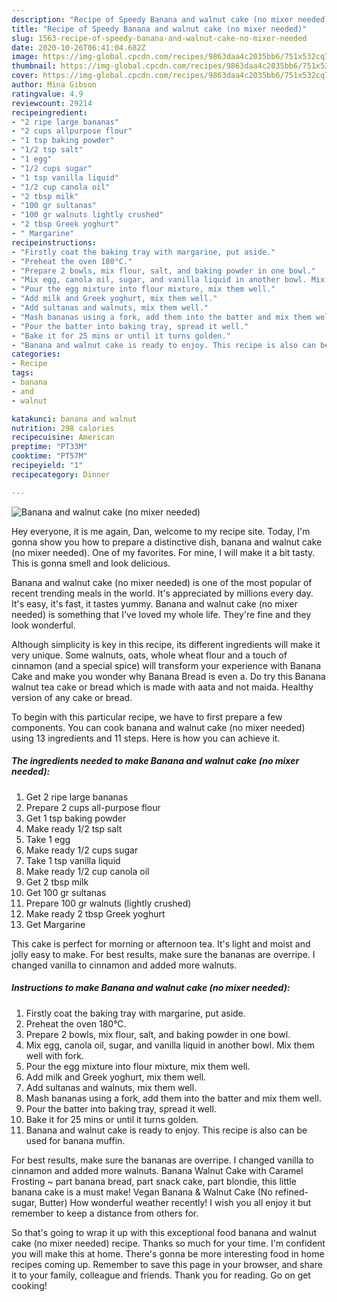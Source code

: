 ```yaml
---
description: "Recipe of Speedy Banana and walnut cake (no mixer needed)"
title: "Recipe of Speedy Banana and walnut cake (no mixer needed)"
slug: 1563-recipe-of-speedy-banana-and-walnut-cake-no-mixer-needed
date: 2020-10-26T06:41:04.682Z
image: https://img-global.cpcdn.com/recipes/9863daa4c2035bb6/751x532cq70/banana-and-walnut-cake-no-mixer-needed-recipe-main-photo.jpg
thumbnail: https://img-global.cpcdn.com/recipes/9863daa4c2035bb6/751x532cq70/banana-and-walnut-cake-no-mixer-needed-recipe-main-photo.jpg
cover: https://img-global.cpcdn.com/recipes/9863daa4c2035bb6/751x532cq70/banana-and-walnut-cake-no-mixer-needed-recipe-main-photo.jpg
author: Mina Gibson
ratingvalue: 4.9
reviewcount: 29214
recipeingredient:
- "2 ripe large bananas"
- "2 cups allpurpose flour"
- "1 tsp baking powder"
- "1/2 tsp salt"
- "1 egg"
- "1/2 cups sugar"
- "1 tsp vanilla liquid"
- "1/2 cup canola oil"
- "2 tbsp milk"
- "100 gr sultanas"
- "100 gr walnuts lightly crushed"
- "2 tbsp Greek yoghurt"
- " Margarine"
recipeinstructions:
- "Firstly coat the baking tray with margarine, put aside."
- "Preheat the oven 180°C."
- "Prepare 2 bowls, mix flour, salt, and baking powder in one bowl."
- "Mix egg, canola oil, sugar, and vanilla liquid in another bowl. Mix them well with fork."
- "Pour the egg mixture into flour mixture, mix them well."
- "Add milk and Greek yoghurt, mix them well."
- "Add sultanas and walnuts, mix them well."
- "Mash bananas using a fork, add them into the batter and mix them well."
- "Pour the batter into baking tray, spread it well."
- "Bake it for 25 mins or until it turns golden."
- "Banana and walnut cake is ready to enjoy. This recipe is also can be used for banana muffin."
categories:
- Recipe
tags:
- banana
- and
- walnut

katakunci: banana and walnut 
nutrition: 298 calories
recipecuisine: American
preptime: "PT33M"
cooktime: "PT57M"
recipeyield: "1"
recipecategory: Dinner

---
```



![Banana and walnut cake (no mixer needed)](https://img-global.cpcdn.com/recipes/9863daa4c2035bb6/751x532cq70/banana-and-walnut-cake-no-mixer-needed-recipe-main-photo.jpg)

Hey everyone, it is me again, Dan, welcome to my recipe site. Today, I'm gonna show you how to prepare a distinctive dish, banana and walnut cake (no mixer needed). One of my favorites. For mine, I will make it a bit tasty. This is gonna smell and look delicious.

Banana and walnut cake (no mixer needed) is one of the most popular of recent trending meals in the world. It's appreciated by millions every day. It's easy, it's fast, it tastes yummy. Banana and walnut cake (no mixer needed) is something that I've loved my whole life. They're fine and they look wonderful.

Although simplicity is key in this recipe, its different ingredients will make it very unique. Some walnuts, oats, whole wheat flour and a touch of cinnamon (and a special spice) will transform your experience with Banana Cake and make you wonder why Banana Bread is even a. Do try this Banana walnut tea cake or bread which is made with aata and not maida. Healthy version of any cake or bread.


To begin with this particular recipe, we have to first prepare a few components. You can cook banana and walnut cake (no mixer needed) using 13 ingredients and 11 steps. Here is how you can achieve it.

<!--inarticleads1-->

##### The ingredients needed to make Banana and walnut cake (no mixer needed):

1. Get 2 ripe large bananas
1. Prepare 2 cups all-purpose flour
1. Get 1 tsp baking powder
1. Make ready 1/2 tsp salt
1. Take 1 egg
1. Make ready 1/2 cups sugar
1. Take 1 tsp vanilla liquid
1. Make ready 1/2 cup canola oil
1. Get 2 tbsp milk
1. Get 100 gr sultanas
1. Prepare 100 gr walnuts (lightly crushed)
1. Make ready 2 tbsp Greek yoghurt
1. Get  Margarine


This cake is perfect for morning or afternoon tea. It&#39;s light and moist and jolly easy to make. For best results, make sure the bananas are overripe. I changed vanilla to cinnamon and added more walnuts. 

<!--inarticleads2-->

##### Instructions to make Banana and walnut cake (no mixer needed):

1. Firstly coat the baking tray with margarine, put aside.
1. Preheat the oven 180°C.
1. Prepare 2 bowls, mix flour, salt, and baking powder in one bowl.
1. Mix egg, canola oil, sugar, and vanilla liquid in another bowl. Mix them well with fork.
1. Pour the egg mixture into flour mixture, mix them well.
1. Add milk and Greek yoghurt, mix them well.
1. Add sultanas and walnuts, mix them well.
1. Mash bananas using a fork, add them into the batter and mix them well.
1. Pour the batter into baking tray, spread it well.
1. Bake it for 25 mins or until it turns golden.
1. Banana and walnut cake is ready to enjoy. This recipe is also can be used for banana muffin.


For best results, make sure the bananas are overripe. I changed vanilla to cinnamon and added more walnuts. Banana Walnut Cake with Caramel Frosting ~ part banana bread, part snack cake, part blondie, this little banana cake is a must make! Vegan Banana &amp; Walnut Cake (No refined-sugar, Butter) How wonderful weather recently! I wish you all enjoy it but remember to keep a distance from others for. 

So that's going to wrap it up with this exceptional food banana and walnut cake (no mixer needed) recipe. Thanks so much for your time. I'm confident you will make this at home. There's gonna be more interesting food in home recipes coming up. Remember to save this page in your browser, and share it to your family, colleague and friends. Thank you for reading. Go on get cooking!
